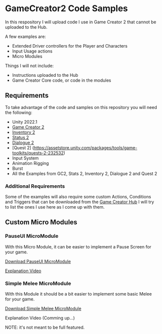 # GameCreator2 Code Samples
In this respository I will upload code I use in Game Creator 2 that cannot be uploaded to the Hub.

A few examples are:
- Extended Driver controllers for the Player and Characters
- Input Usage actions
- Micro Modules

Things I will not include:
- Instructions uploaded to the Hub
- Game Creator Core code, or code in the modules

## Requirements
To take advantage of the code and samples on this repository you will need the following:
- Unity 2022.1
- [Game Creator 2](https://assetstore.unity.com/packages/tools/game-toolkits/game-creator-2-203069)
- [Inventory 2](https://assetstore.unity.com/packages/tools/utilities/inventory-2-208668)
- [Status 2](https://assetstore.unity.com/packages/tools/utilities/stats-2-206959)
- [Dialogue 2](https://assetstore.unity.com/packages/tools/gui/dialogue-2-218635)
- [Quest 2] (https://assetstore.unity.com/packages/tools/game-toolkits/quests-2-232532)
- Input System
- Animation Rigging
- Burst
- All the Examples from GC2, Stats 2, Inventory 2, Dialogue 2 and Quest 2

### Additional Requirements
Some of the examples will also require some custom Actions, Conditions and Triggers that can be downloaded from the [Game Creator Hub](https://gamecreator.io/hub)
I will try to list the ones I use here as I come up with them.

## Custom Micro Modules

### PauseUI MicroModule
With this Micro Module, it can be easier to implement a Pause Screen for your game.

[Download PauseUI MicroModule](https://github.com/damvcoool/GameCreator2Samples/blob/main/UnityPackages/PauseUI_MicroModule-v0.1.5.unitypackage?raw=true)

[Explanation Video](https://youtu.be/_E91aJAcsC8)

### Simple Melee MicroModule
With this Module it should be a bit easier to implement some basic Melee for your game.

[Download Simple Melee MicroModule](https://github.com/damvcoool/GameCreator2Samples/tree/main/UnityPackages/SimpleMelee_MicroModule-v0.0.8.unitypackage?raw=true)

Explanation Video (Comming up...)

NOTE: it's not meant to be full featured.
